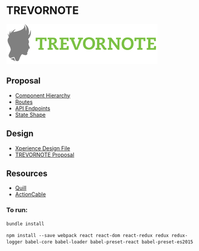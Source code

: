 # TREVORNOTE
![TREVORNOTE](/documentation/trevornote-logo-s.png "TREVORNOTE")


## Proposal
* [Component Hierarchy](/documentation/component_hierarchy.md)
* [Routes](/documentation/routes.md)
* [API Endpoints](/documentation/api_endpoints.md)
* [State Shape](/documentation/state_shape.md)

## Design
* [Xperience Design File](/documentation/proposal.xd)
* [TREVORNOTE Proposal](/documentation/proposal.pdf)

## Resources
* [Quill](https://quilljs.com/)
* [ActionCable](http://edgeguides.rubyonrails.org/action_cable_overview.html)

### To run:
`bundle install`

`npm install --save webpack react react-dom react-redux redux redux-logger babel-core babel-loader babel-preset-react babel-preset-es2015`
